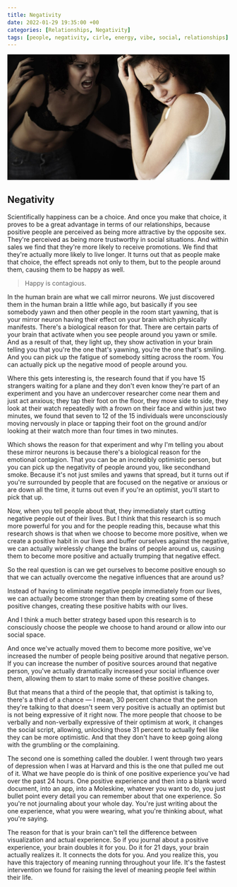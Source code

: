 ```yaml
---
title: Negativity
date: 2022-01-29 19:35:00 +00
categories: [Relationships, Negativity]
tags: [people, negativity, cirle, energy, vibe, social, relationships]     # TAG names should always be lowercase
---
```


![networking](/assets/img/negativity.jpg)

## Negativity

Scientifically happiness can be a choice. 
And once you make that choice, it proves to be a great advantage in terms of our relationships, because positive people are perceived as being more attractive by the opposite sex. They're perceived as being more trustworthy in social situations. And within sales we find that they're more likely to receive promotions. We find that they're actually more likely to live longer. It turns out that as people make that choice, the effect spreads not only to them, but to the people around them, causing them to be happy as well.

> Happy is contagious. 

In the human brain are what we call mirror neurons. We just discovered them in the human brain a little while ago, but basically if you see somebody yawn and then other people in the room start yawning, that is your mirror neuron having their effect on your brain which physically manifests. There's a biological reason for that. There are certain parts of your brain that activate when you see people around you yawn or smile. And as a result of that, they light up, they show activation in your brain telling you that you're the one that's yawning, you're the one that's smiling. And you can pick up the fatigue of somebody sitting across the room. You can actually pick up the negative mood of people around you.


Where this gets interesting is, the research found that if you have 15 strangers waiting for a plane and they don't even know they're part of an experiment and you have an undercover researcher come near them and just act anxious; they tap their foot on the floor, they move side to side, they look at their watch repeatedly with a frown on their face and within just two minutes, we found that seven to 12 of the 15 individuals were unconsciously moving nervously in place or tapping their foot on the ground and/or looking at their watch more than four times in two minutes. 

Which shows the reason for that experiment and why I'm telling you about these mirror neurons is because there's a biological reason for the emotional contagion. That you can be an incredibly optimistic person, but you can pick up the negativity of people around you, like secondhand smoke. Because it's not just smiles and yawns that spread, but it turns out if you're surrounded by people that are focused on the negative or anxious or are down all the time, it turns out even if you're an optimist, you'll start to pick that up. 

Now, when you tell people about that, they immediately start cutting negative people out of their lives. But I think that this research is so much more powerful for you and for the people reading this, because what this research shows is that when we choose to become more positive, when we create a positive habit in our lives and buffer ourselves against the negative, we can actually wirelessly change the brains of people around us, causing them to become more positive and actually trumping that negative effect. 

So the real question is can we get ourselves to become positive enough so that we can actually overcome the negative influences that are around us?

Instead of having to eliminate negative people immediately from our lives, we can actually become stronger than them by creating some of these positive changes, creating these positive habits with our lives. 

And I think a much better strategy based upon this research is to consciously choose the people we choose to hand around or allow into our social space.

And once we've actually moved them to become more positive, we've increased the number of people being positive around that negative person. If you can increase the number of positive sources around that negative person, you've actually dramatically increased your social influence over them, allowing them to start to make some of these positive changes.

But that means that a third of the people that, that optimist is talking to, there's a third of a chance — I mean, 30 percent chance that the person they're talking to that doesn't seem very positive is actually an optimist but is not being expressive of it right now. The more people that choose to be verbally and non-verbally expressive of their optimism at work, it changes the social script, allowing, unlocking those 31 percent to actually feel like they can be more optimistic. And that they don't have to keep going along with the grumbling or the complaining.


The second one is something called the doubler. I went through two years of depression when I was at Harvard and this is the one that pulled me out of it. What we have people do is think of one positive experience you've had over the past 24 hours. One positive experience and then into a blank word document, into an app, into a Moleskine, whatever you want to do, you just bullet point every detail you can remember about that one experience. So you're not journaling about your whole day. You're just writing about the one experience, what you were wearing, what you're thinking about, what you're saying. 

The reason for that is your brain can't tell the difference between visualization and actual experience. So if you journal about a positive experience, your brain doubles it for you. Do it for 21 days, your brain actually realizes it. It connects the dots for you. And you realize this, you have this trajectory of meaning running throughout your life. It's the fastest intervention we found for raising the level of meaning people feel within their life. 